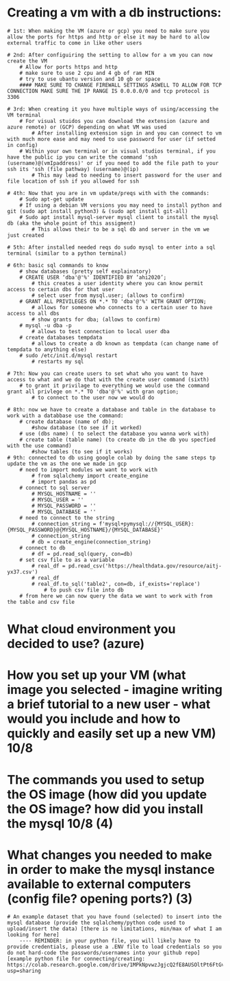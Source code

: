 # Creating a vm with a db instructions: 
    # 1st: When making the VM (azure or gcp) you need to make sure you allow the ports for https and http or else it may be hard to allow external traffic to come in like other users

    # 2nd: After configuiring the setting to allow for a vm you can now create the VM 
        # Allow for ports https and http
        # make sure to use 2 cpu and 4 gb of ram MIN
        # try to use ubantu version and 10 gb or space
        #### MAKE SURE TO CHANGE FIREWALL SETTINGS ASWELL TO ALLOW FOR TCP CONNECTION MAKE SURE THE IP RANGE IS 0.0.0.0/0 and tcp protocol is 3306

    # 3rd: When creating it you have multiple ways of using/accessing the VM terminal
        # For visual stuidos you can download the extension (azure and azure remote) or (GCP) depending on what VM was used
            # After installing extension sign in and you can connect to vm with much more ease and may need to use password for user (if setted in config)
        # Within your own terminal or in visual studios terminal, if you have the public ip you can write the command 'ssh (username)@(vmIpaddress)' or if you need to add the file path to your ssh its 'ssh (file pathway) (username)@(ip)
            # This may lead to needing to insert password for the user and file location of ssh if you allowed for ssh

    # 4th: Now that you are in vm update/preqs with with the commands:
        # Sudo apt-get update
        # If using a debian VM versions you may need to install python and git (sudo apt install python3) & (sudo apt install git-all)
        # Sudo apt install mysql-server mysql client to install the mysql db (aka the whole point of this assigment)
            # This allows their to be a sql db and server in the vm we just created
    
    # 5th: After installed needed reqs do sudo mysql to enter into a sql terminal (similar to a python terminal) 

    # 6th: basic sql commands to know
        # show databases (pretty self explainatory)
        # CREATE USER ‘dba'@'%' IDENTIFIED BY ‘ahi2020’; 
            # this creates a user identity where you can know permit access to certain dbs for that user 
            # select user from mysql.user; (allows to confirm)
        # GRANT ALL PRIVILEGES ON *.* TO 'dba'@'%' WITH GRANT OPTION;
            # allows for someone who connects to a certain user to have access to all dbs 
            # show grants for dba; (allows to confirm)
        # mysql -u dba -p 
            # allows to test connection to local user dba 
        # create databases tempdata
            # allows to create a db known as tempdata (can change name of tempdata to anything else)
        # sudo /etc/init.d/mysql restart
            # restarts my sql 
    
    # 7th: Now you can create users to set what who you want to have access to what and we do that with the create user command (sixth)
        # to grant it privilage to everything we would use the command grant all privlege on *.* TO 'dba'@'%' with gran option;
            # to connect to the user now we would do 
    
    # 8th: now we have to create a database and table in the database to work with a databbase use the command: 
        # create database (name of db);
            #show database (to see if it worked)
        # use (dbs name) ( to select the database you wanna work with)
        # create table (table name) (to create db in the db you specfied with the use command)
            #show tables (to see if it works)
    # 9th: connected to db using google colab by doing the same steps tp update the vm as the one we made in gcp 
        # need to import modules we want to work with 
            # from sqlalchemy import create_engine
            # import pandas as pd
        # connect to sql server
            # MYSQL_HOSTNAME = '' 
            # MYSQL_USER = ''
            # MYSQL_PASSWORD = ''
            # MYSQL_DATABASE = ''
        # need to connect to the string 
            # connection_string = f'mysql+pymysql://{MYSQL_USER}:{MYSQL_PASSWORD}@{MYSQL_HOSTNAME}/{MYSQL_DATABASE}'
            # connection_string 
            # db = create_engine(connection_string)
        # connect to db
            # df = pd.read_sql(query, con=db)
        # set csv file to as a variable
            # real_df = pd.read_csv('https://healthdata.gov/resource/aitj-yx37.csv')
            # real_df
            # real_df.to_sql('table2', con=db, if_exists='replace')
                # to push csv file into db
        # from here we can now query the data we want to work with from the table and csv file

# What cloud environment you decided to use? (azure)
# How you set up your VM (what image you selected - imagine writing a brief tutorial to a new user - what would you include and how to quickly and easily set up a new VM) 10/8  
# The commands you used to setup the OS image (how did you update the OS image? how did you install the mysql 10/8 (4)
# What changes you needed to make in order to make the mysql instance available to external computers (config file? opening ports?) (3)
    # An example dataset that you have found (selected) to insert into the mysql database (provide the sqlalchemy/python code used to upload/insert the data) [there is no limitations, min/max of what I am looking for here] 
        ---- REMINDER: in your python file, you will likely have to provide credentials, please use a .ENV file to load credentials so you do not hard-code the passwords/usernames into your github repo] [example python file for connecting/creating: https://colab.research.google.com/drive/1MPkNpvwzJgjcQ2fE8AUSOltPt6FtGvRB?usp=sharing     